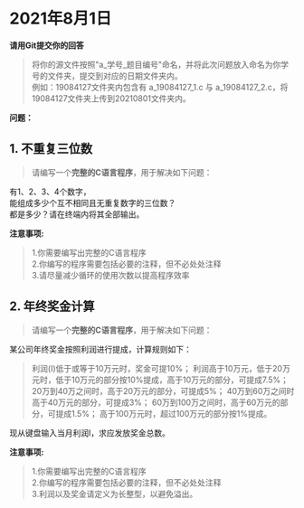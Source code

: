 # 2021年8月1日
**请用Git提交你的回答**  
>将你的源文件按照"a_学号_题目编号"命名，并将此次问题放入命名为你学号的文件夹，提交到对应的日期文件夹内。  
>例如：19084127文件夹内包含有 a_19084127_1.c 与 a_19084127_2.c，将19084127文件夹上传到20210801文件夹内。  

**问题：**
## 1. 不重复三位数
>请编写一个**完整的C语言程序**，用于解决如下问题：  

有1、2、3、4个数字，  
能组成多少个互不相同且无重复数字的三位数？  
都是多少？请在终端内将其全部输出。

**注意事项:**
>1.你需要编写出完整的C语言程序  
>2.你编写的程序需要包括必要的注释，但不必处处注释  
>3.请尽量减少循环的使用次数以提高程序效率

## 2. 年终奖金计算
>请编写一个**完整的C语言程序**，用于解决如下问题：  

某公司年终奖金按照利润进行提成，计算规则如下：

> 利润(I)低于或等于10万元时，奖金可提10%；
> 利润高于10万元，低于20万元时，低于10万元的部分按10%提成，高于10万元的部分，可提成7.5%；
> 20万到40万之间时，高于20万元的部分，可提成5%；
> 40万到60万之间时高于40万元的部分，可提成3%；
> 60万到100万之间时，高于60万元的部分，可提成1.5%；
> 高于100万元时，超过100万元的部分按1%提成。

现从键盘输入当月利润I，求应发放奖金总数。

**注意事项:**
>1.你需要编写出完整的C语言程序  
>2.你编写的程序需要包括必要的注释，但不必处处注释  
>3.利润以及奖金请定义为长整型，以避免溢出。